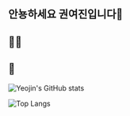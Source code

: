 ## 안뇽하세요 권여진입니다👋

<!--
**Kwonyeojiny/Kwonyeojiny** is a ✨ _special_ ✨ repository because its `README.md` (this file) appears on your GitHub profile.

Here are some ideas to get you started:

- 🔭 I’m currently working on ...
- 🌱 I’m currently learning ...
- 👯 I’m looking to collaborate on ...
- 🤔 I’m looking for help with ...
- 💬 Ask me about ...
- 📫 How to reach me: ...
- 😄 Pronouns: ...
- ⚡ Fun fact: ...
-->

## 🏃‍♀️




## :bell:
![Yeojin's GitHub stats](https://github-readme-stats.vercel.app/api?username=Kwonyeojiny&show_icons=true&theme=graywhite)

![Top Langs](https://github-readme-stats.vercel.app/api/top-langs/?username=Kwonyeojiny&layout=compact)
